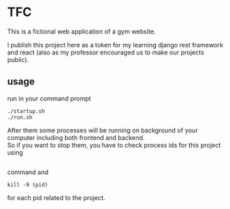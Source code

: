 # TFC

This is a fictional web application of a gym website.<br>

I publish this project here as a token for my learning django rest framework and react (also as my professor encouraged us to make our projects public).<br>

## usage

run in your command prompt<br>
```
./startup.sh
./run.sh
```

After them some processes will be running on background of your computer including both frontend and backend. <br>
 So if you want to stop them, you have to check process ids for this project using 
 ```ps
 ```
  command and 
 ```
 kill -9 (pid)
 ```
 for each pid related to the project.